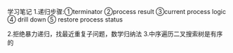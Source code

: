 学习笔记
1.递归步骤:①terminator
		 ②process result
		 ③current process logic
		 ④ drill down
		 ⑤ restore process status
		 
2.拒绝暴力递归，找最近重复子问题，数学归纳法
3.中序遍历二叉搜索树是有序的